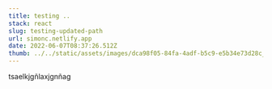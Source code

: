 ```yaml
---
title: testing ..
stack: react
slug: testing-updated-path
url: simonc.netlify.app
date: 2022-06-07T08:37:26.512Z
thumb: ../../static/assets/images/dca98f05-84fa-4adf-b5c9-e5b34e73d28c_1_201_a.jpeg
---
```

tsaelkjgñlaxjgnñag